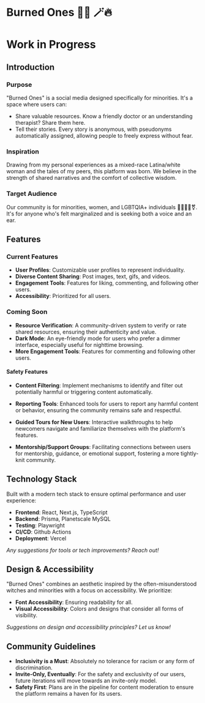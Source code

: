 # Burned Ones ️🧙‍♀️ 🪄🔥
# Work in Progress

## Introduction

### Purpose

"Burned Ones" is a social media designed specifically for minorities. It's a space where users can:

- Share valuable resources. Know a friendly doctor or an understanding therapist? Share them here.
- Tell their stories. Every story is anonymous, with pseudonyms automatically assigned, allowing people to freely express without fear.

### Inspiration

Drawing from my personal experiences as a mixed-race Latina/white woman and the tales of my peers, this platform was born. We believe in the strength of shared narratives and the comfort of collective wisdom.

### Target Audience

Our community is for minorities, women, and LGBTQIA+ individuals 🏳️‍🌈🏳️‍⚧️⚧️. It's for anyone who's felt marginalized and is seeking both a voice and an ear.

## Features

### Current Features

- **User Profiles**: Customizable user profiles to represent individuality.
- **Diverse Content Sharing**: Post images, text, gifs, and videos.
- **Engagement Tools**: Features for liking, commenting, and following other users.
- **Accessibility**: Prioritized for all users.

### Coming Soon

- **Resource Verification**: A community-driven system to verify or rate shared resources, ensuring their authenticity and value.
- **Dark Mode**: An eye-friendly mode for users who prefer a dimmer interface, especially useful for nighttime browsing.
- **More Engagement Tools**: Features for commenting and following other users.


#### Safety Features

- **Content Filtering**: Implement mechanisms to identify and filter out potentially harmful or triggering content automatically.
- **Reporting Tools**: Enhanced tools for users to report any harmful content or behavior, ensuring the community remains safe and respectful.
  
- **Guided Tours for New Users**: Interactive walkthroughs to help newcomers navigate and familiarize themselves with the platform's features.
- **Mentorship/Support Groups**: Facilitating connections between users for mentorship, guidance, or emotional support, fostering a more tightly-knit community.

## Technology Stack

Built with a modern tech stack to ensure optimal performance and user experience:

- **Frontend**: React, Next.js, TypeScript
- **Backend**: Prisma, Planetscale MySQL
- **Testing**: Playwright
- **CI/CD**: Github Actions
- **Deployment**: Vercel
  
*Any suggestions for tools or tech improvements? Reach out!*

## Design & Accessibility

"Burned Ones" combines an aesthetic inspired by the often-misunderstood witches and minorities with a focus on accessibility. We prioritize:

- **Font Accessibility**: Ensuring readability for all.
- **Visual Accessibility**: Colors and designs that consider all forms of visibility.
  
*Suggestions on design and accessibility principles? Let us know!*

## Community Guidelines

- **Inclusivity is a Must**: Absolutely no tolerance for racism or any form of discrimination.
- **Invite-Only, Eventually**: For the safety and exclusivity of our users, future iterations will move towards an invite-only model.
- **Safety First**: Plans are in the pipeline for content moderation to ensure the platform remains a haven for its users.
